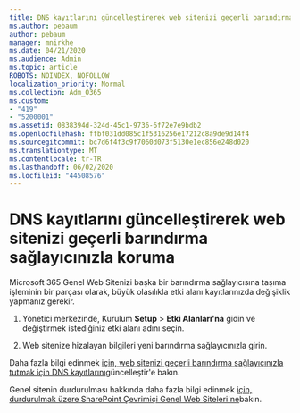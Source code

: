 ```yaml
---
title: DNS kayıtlarını güncelleştirerek web sitenizi geçerli barındırma sağlayıcınızla koruma
ms.author: pebaum
author: pebaum
manager: mnirkhe
ms.date: 04/21/2020
ms.audience: Admin
ms.topic: article
ROBOTS: NOINDEX, NOFOLLOW
localization_priority: Normal
ms.collection: Adm_O365
ms.custom:
- "419"
- "5200001"
ms.assetid: 0838394d-324d-45c1-9736-6f72e7e9bdb2
ms.openlocfilehash: ffbf031dd085c1f5316256e17212c8a9de9d14f4
ms.sourcegitcommit: bc7d6f4f3c9f7060d073f5130e1ec856e248d020
ms.translationtype: MT
ms.contentlocale: tr-TR
ms.lasthandoff: 06/02/2020
ms.locfileid: "44508576"
---
```

# <a name="update-dns-records-to-keep-your-website-with-your-current-hosting-provider"></a>DNS kayıtlarını güncelleştirerek web sitenizi geçerli barındırma sağlayıcınızla koruma

Microsoft 365 Genel Web Sitenizi başka bir barındırma sağlayıcısına taşıma işleminin bir parçası olarak, büyük olasılıkla etki alanı kayıtlarınızda değişiklik yapmanız gerekir.
  
1. Yönetici merkezinde, Kurulum **Setup** \> **Etki Alanları'na** gidin ve değiştirmek istediğiniz etki alanı adını seçin.

2. Web sitenize hizalayan bilgileri yeni barındırma sağlayıcınızla girin.

Daha fazla bilgi edinmek [için, web sitenizi geçerli barındırma sağlayıcınızla tutmak için DNS kayıtlarını](https://docs.microsoft.com/microsoft-365/admin/dns/update-dns-records-to-retain-current-hosting-provide)güncelleştir'e bakın.
  
Genel sitenin durdurulması hakkında daha fazla bilgi edinmek [için, durdurulmak üzere SharePoint Çevrimiçi Genel Web Siteleri'ne](https://support.office.com/article/sharepoint-online-public-websites-to-be-discontinued-e86bfd2f-5c7d-446f-a430-7cfcc0130916)bakın.

